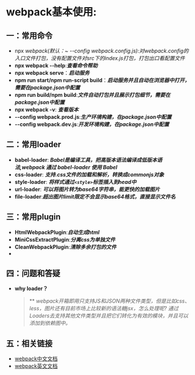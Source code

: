 # webpack基本使用:

## 一：常用命令
 *  npx _webpack(默认：~ --config webpack.config.js):对webpack.config的入口文件打包，没有配置文件对src下的index.js打包，打包出口看配置文件_
 *  **npx webpack --help**:_**查看命令帮助**_
 *  **npx webpack serve**：_**启动服务**_
 *  **npm run start/npm run-script build**：_**启动服务并且自动在浏览器中打开，需要在package.json中配置**_
 *  **npm run build/npm build**:_**文件自动打包并且展示打包细节，需要在package.json中配置**_
 *  **npx webpack -v**: _**查看版本**_
 *  **--config webpack.prod.js**:_**生产环境构建，在package.json中配置**_
 *  **--config webpack.dev.js**:_**开发环境构建，在package.json中配置**_

## 二：常用loader
 * **babel-loader**: _**Babel是编译工具，把高版本语法编译成低版本语法,webpack 通过 babel-loader 使用 Babel**_
 * **css-loader**: _**支持.css文件的加载和解析，转换成commonjs对象**_
 * **style-loader**: _**将样式通过`<style>`标签插入到head中**_
 * **url-loader**: _**可以将图片转为base64字符串，能更快的加载图片**_
 * **file-loader**:_**超出图片limit限定不会显示base64格式，直接显示文件名**_
## 三：常用plugin
 * **HtmlWebpackPlugin**:_**自动生成html**_
 * **MiniCssExtractPlugin**:_**分离css为单独文件**_
 * **CleanWebpackPlugin**:_**清除多余打包的文件**_
 * 
## 四：问题和答疑
 *  **why loader？** 
    >** _webpack开箱即用只支持JS和JSON两种文件类型，但是比如css、less，图片还有目前市场上比较新的语法糖jsx，怎么处理呢?  通过Loaders去支持其他文件类型并且把它们转化为有效的模块，并且可以添加到依赖图中。_

## 五：相关链接
 * [webpack中文文档](https://webpack.docschina.org/)
 * [webpack英文文档](https://v4.webpack.js.org/)